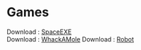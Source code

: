 # Games
Download : [SpaceEXE](https://github.com/COny7897/Games/blob/main/SpaceEXE.rar) <br>
Download : [WhackAMole](https://github.com/COny7897/Games/blob/main/WhackAMole.rar)
Download : [Robot](https://github.com/COny7897/Games/blob/main/Robot.rar) <br>
